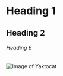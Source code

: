 # Heading 1
## Heading 2
###### Heading 6


![Image of Yaktocat](https://octodex.github.com/images/yaktocat.png)
